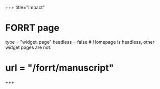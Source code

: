 +++
title="Impact"
# FORRT page
type = "widget_page"
headless = false  # Homepage is headless, other widget pages are not.
# url = "/forrt/manuscript"
+++

